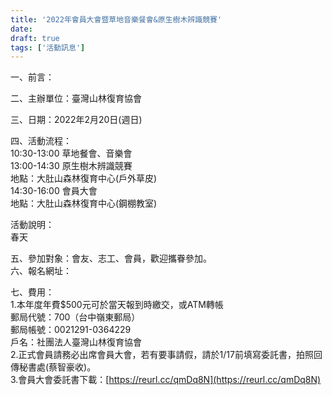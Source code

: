 ```yaml
---
title: '2022年會員大會暨草地音樂餐會&原生樹木辨識競賽'
date: 
draft: true
tags: ['活動訊息']
---
```


一、前言：

  
二、主辦單位：臺灣山林復育協會

  
三、日期：2022年2月20日(週日)

  
四、活動流程：  
10:30-13:00 草地餐會、音樂會  
13:00-14:30 原生樹木辨識競賽  
地點：大肚山森林復育中心(戶外草皮)  
14:30-16:00 會員大會  
地點：大肚山森林復育中心(鋼棚教室)

活動說明：  
春天  
  
五、參加對象：會友、志工、會員，歡迎攜眷參加。  
六、報名網址：  

七、費用：  
1.本年度年費$500元可於當天報到時繳交，或ATM轉帳  
郵局代號：700（台中嶺東郵局）  
郵局帳號：0021291-0364229  
戶名：社團法人臺灣山林復育協會  
2.正式會員請務必出席會員大會，若有要事請假，請於1/17前填寫委託書，拍照回傳秘書處(蔡智豪收)。  
3.會員大會委託書下載：[https://reurl.cc/qmDq8N](https://reurl.cc/qmDq8N)